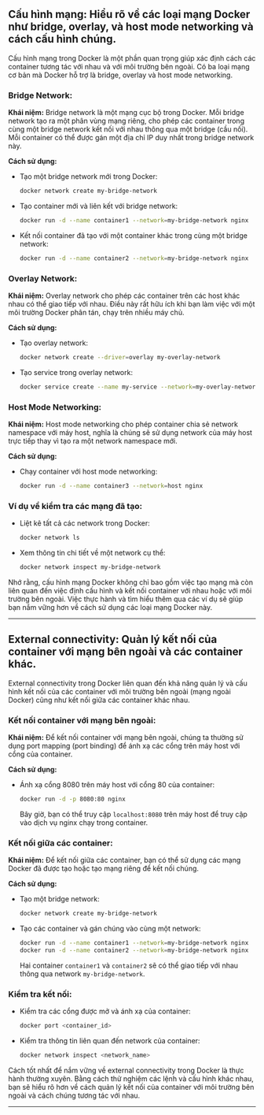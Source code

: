 ## Cấu hình mạng: Hiểu rõ về các loại mạng Docker như bridge, overlay, và host mode networking và cách cấu hình chúng.

Cấu hình mạng trong Docker là một phần quan trọng giúp xác định cách các container tương tác với nhau và với môi trường bên ngoài. Có ba loại mạng cơ bản mà Docker hỗ trợ là bridge, overlay và host mode networking.

### Bridge Network:

**Khái niệm:** Bridge network là một mạng cục bộ trong Docker. Mỗi bridge network tạo ra một phân vùng mạng riêng, cho phép các container trong cùng một bridge network kết nối với nhau thông qua một bridge (cầu nối). Mỗi container có thể được gán một địa chỉ IP duy nhất trong bridge network này.

**Cách sử dụng:**

- Tạo một bridge network mới trong Docker:
  ```bash
  docker network create my-bridge-network
  ```
- Tạo container mới và liên kết với bridge network:
  ```bash
  docker run -d --name container1 --network=my-bridge-network nginx
  ```
- Kết nối container đã tạo với một container khác trong cùng một bridge network:
  ```bash
  docker run -d --name container2 --network=my-bridge-network nginx
  ```

### Overlay Network:

**Khái niệm:** Overlay network cho phép các container trên các host khác nhau có thể giao tiếp với nhau. Điều này rất hữu ích khi bạn làm việc với một môi trường Docker phân tán, chạy trên nhiều máy chủ.

**Cách sử dụng:**

- Tạo overlay network:
  ```bash
  docker network create --driver=overlay my-overlay-network
  ```
- Tạo service trong overlay network:
  ```bash
  docker service create --name my-service --network=my-overlay-network nginx
  ```

### Host Mode Networking:

**Khái niệm:** Host mode networking cho phép container chia sẻ network namespace với máy host, nghĩa là chúng sẽ sử dụng network của máy host trực tiếp thay vì tạo ra một network namespace mới.

**Cách sử dụng:**

- Chạy container với host mode networking:
  ```bash
  docker run -d --name container3 --network=host nginx
  ```

### Ví dụ về kiểm tra các mạng đã tạo:

- Liệt kê tất cả các network trong Docker:
  ```bash
  docker network ls
  ```
- Xem thông tin chi tiết về một network cụ thể:
  ```bash
  docker network inspect my-bridge-network
  ```

Nhớ rằng, cấu hình mạng Docker không chỉ bao gồm việc tạo mạng mà còn liên quan đến việc định cấu hình và kết nối container với nhau hoặc với môi trường bên ngoài. Việc thực hành và tìm hiểu thêm qua các ví dụ sẽ giúp bạn nắm vững hơn về cách sử dụng các loại mạng Docker này.

---

## External connectivity: Quản lý kết nối của container với mạng bên ngoài và các container khác.

External connectivity trong Docker liên quan đến khả năng quản lý và cấu hình kết nối của các container với môi trường bên ngoài (mạng ngoài Docker) cũng như kết nối giữa các container khác nhau.

### Kết nối container với mạng bên ngoài:

**Khái niệm:** Để kết nối container với mạng bên ngoài, chúng ta thường sử dụng port mapping (port binding) để ánh xạ các cổng trên máy host với cổng của container.

**Cách sử dụng:**

- Ánh xạ cổng 8080 trên máy host với cổng 80 của container:
  ```bash
  docker run -d -p 8080:80 nginx
  ```
  Bây giờ, bạn có thể truy cập `localhost:8080` trên máy host để truy cập vào dịch vụ nginx chạy trong container.

### Kết nối giữa các container:

**Khái niệm:** Để kết nối giữa các container, bạn có thể sử dụng các mạng Docker đã được tạo hoặc tạo mạng riêng để kết nối chúng.

**Cách sử dụng:**

- Tạo một bridge network:
  ```bash
  docker network create my-bridge-network
  ```
- Tạo các container và gán chúng vào cùng một network:
  ```bash
  docker run -d --name container1 --network=my-bridge-network nginx
  docker run -d --name container2 --network=my-bridge-network nginx
  ```
  Hai container `container1` và `container2` sẽ có thể giao tiếp với nhau thông qua network `my-bridge-network`.

### Kiểm tra kết nối:

- Kiểm tra các cổng được mở và ánh xạ của container:
  ```bash
  docker port <container_id>
  ```
- Kiểm tra thông tin liên quan đến network của container:
  ```bash
  docker network inspect <network_name>
  ```

Cách tốt nhất để nắm vững về external connectivity trong Docker là thực hành thường xuyên. Bằng cách thử nghiệm các lệnh và cấu hình khác nhau, bạn sẽ hiểu rõ hơn về cách quản lý kết nối của container với môi trường bên ngoài và cách chúng tương tác với nhau.

---
